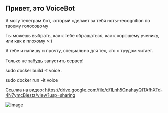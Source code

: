 ## Привет, это VoiceBot


Я могу телеграм бот, который сделает за тебя ноты-recognition по твоему голосовому


Ты можешь выбрать, как к тебе обращаться, как к хорошему ученику, или как к плохому >:)


Я тебе и напишу и прочту, специально для тех, кто с трудом читает.


Только не забудь запустить сервер!


sudo docker build -t voice .


sudo docker run -it voice


Ссылка на видео: https://drive.google.com/file/d/1Lnh5CnahayQITAfhXTd-4N7ymcBjestz/view?usp=sharing

![image](https://github.com/user-attachments/assets/4803bf98-6982-4c4a-a3d0-adf581e2df53)

